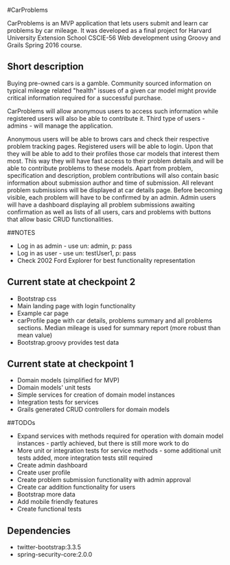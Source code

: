 #CarProblems

CarProblems is an MVP application that lets users submit and learn car problems by car mileage.
It was developed as a final project for Harvard University Extension School CSCIE-56 Web development using Groovy and Grails Spring 2016 course.

## Short description
Buying pre-owned cars is a gamble. Community sourced information on typical mileage related "health" issues of a given car model might provide critical information required for a successful purchase.

CarProblems will allow anonymous users to access such information while registered users will also be able to contribute it. Third type of users - admins - will manage the application.

Anonymous users will be able to brows cars and check their respective problem tracking pages.
Registered users will be able to login. Upon that they will be able to add to their profiles those car models that interest them most. This way they will have fast access to their problem details and will be able to contribute problems to these models. Apart from problem, specification and description, problem contributions will also contain basic information about submission author and time of submission. All relevant problem submissions will be displayed at car details page. Before becoming visible, each problem will have to be confirmed by an admin.
Admin users will have a dashboard displaying all problem submissions awaiting confirmation as well as lists of all users, cars and problems with buttons that allow basic CRUD functionalities.

##NOTES
+ Log in as admin - use un: admin, p: pass
+ Log in as user - use un: testUser1, p: pass
+ Check 2002 Ford Explorer for best functionality representation

## Current state at checkpoint 2
+ Bootstrap css
+ Main landing page with login functionality
+ Example car page
+ carProfile page with car details, problems summary and all problems sections. Median mileage is used for summary report (more robust than mean value)
+ Bootstrap.groovy provides test data

## Current state at checkpoint 1
+ Domain models (simplified for MVP)
+ Domain models' unit tests
+ Simple services for creation of domain model instances
+ Integration tests for services
+ Grails generated CRUD controllers for domain models

##TODOs
+ Expand services with methods required for operation with domain model instances - partly achieved, but there is still more work to do
+ More unit or integration tests for service methods - some additional unit tests added, more integration tests still required
+ Create admin dashboard
+ Create user profile
+ Create problem submission functionality with admin approval
+ Create car addition functionality for users
+ Bootstrap more data
+ Add mobile friendly features
+ Create functional tests

## Dependencies

+ twitter-bootstrap:3.3.5
+ spring-security-core:2.0.0




